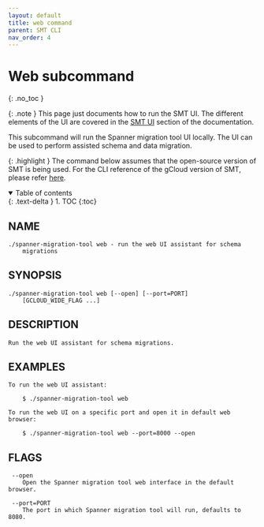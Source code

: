 ```yaml
---
layout: default
title: web command
parent: SMT CLI
nav_order: 4
---
```


# Web subcommand
{: .no_toc }

{: .note }
This page just documents how to run the SMT UI. The different elements of the UI are covered in the [SMT UI](../ui/ui.md) section of the documentation.

This subcommand will run the Spanner migration tool UI locally. The UI can be used to perform assisted schema and data migration.

{: .highlight }
The command below assumes that the open-source version of SMT is being used. For the CLI
reference of the gCloud version of SMT, please refer [here](https://cloud.google.com/sdk/gcloud/reference/alpha/spanner/migration).

<details open markdown="block">
  <summary>
    Table of contents
  </summary>
  {: .text-delta }
1. TOC
{:toc}
</details>

## NAME

    ./spanner-migration-tool web - run the web UI assistant for schema
        migrations

## SYNOPSIS

    ./spanner-migration-tool web [--open] [--port=PORT]
        [GCLOUD_WIDE_FLAG ...]

## DESCRIPTION

    Run the web UI assistant for schema migrations.

## EXAMPLES

    To run the web UI assistant:

        $ ./spanner-migration-tool web

    To run the web UI on a specific port and open it in default web browser:

        $ ./spanner-migration-tool web --port=8000 --open

## FLAGS

     --open
        Open the Spanner migration tool web interface in the default browser.

     --port=PORT
        The port in which Spanner migration tool will run, defaults to 8080.
